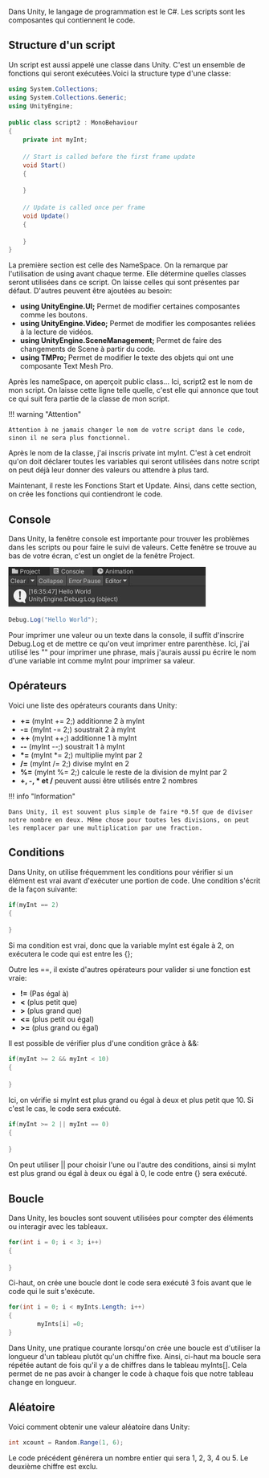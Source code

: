 
Dans Unity, le langage de programmation est le C#. Les scripts sont les composantes qui contiennent le code.   

       

## Structure d'un script
Un script est aussi appelé une classe dans Unity. C'est un ensemble de fonctions qui seront exécutées.Voici la structure type d'une classe:    

``` csharp
using System.Collections;
using System.Collections.Generic;
using UnityEngine;

public class script2 : MonoBehaviour
{
    private int myInt; 

    // Start is called before the first frame update
    void Start()
    {
        
    }

    // Update is called once per frame
    void Update()
    {
        
    }
}
```


La première section est celle des NameSpace. On la remarque par l'utilisation de using avant chaque terme. Elle détermine quelles classes seront utilisées dans ce script. On laisse celles qui sont présentes par défaut. D'autres peuvent être ajoutées au besoin:   

- **using UnityEngine.UI;** Permet de modifier certaines composantes comme les boutons.
- **using UnityEngine.Video;** Permet de modifier les composantes reliées à la lecture de vidéos.
- **using UnityEngine.SceneManagement;** Permet de faire des changements de Scene à partir du code.
- **using TMPro;** Permet de modifier le texte des objets qui ont une composante Text Mesh Pro.

Après les nameSpace, on aperçoit public class... Ici, script2 est le nom de mon script. On laisse cette ligne telle quelle, c'est elle qui annonce que tout ce qui suit fera partie de la classe de mon script.   

!!! warning "Attention"

    Attention à ne jamais changer le nom de votre script dans le code, sinon il ne sera plus fonctionnel.
     
Après le nom de la classe, j'ai inscris private int myInt. C'est à cet endroit qu'on doit déclarer toutes les variables qui seront utilisées dans notre script on peut déjà leur donner des valeurs ou attendre à plus tard.     

Maintenant, il reste les Fonctions Start et Update. Ainsi, dans cette section, on crée les fonctions qui contiendront le code.   

       

## Console
Dans Unity, la fenêtre console est importante pour trouver les problèmes dans les scripts ou pour faire le suivi de valeurs. Cette fenêtre se trouve au bas de votre écran, c'est un onglet de la fenêtre Project.   

<img src="../images/console.jpg">  

``` csharp
Debug.Log("Hello World");
```

Pour imprimer une valeur ou un texte dans la console, il suffit d'inscrire Debug.Log et de mettre ce qu'on veut imprimer entre parenthèse. Ici, j'ai utilisé les "" pour imprimer une phrase, mais j'aurais aussi pu écrire le nom d'une variable int comme myInt pour imprimer sa valeur.   

       

## Opérateurs
Voici une liste des opérateurs courants dans Unity:   

- **+=** (myInt += 2;) additionne 2 à myInt
- **-=** (myInt -= 2;) soustrait 2 à myInt
- **++** (myInt ++;) additionne 1 à myInt
- **--** (myInt --;) soustrait 1 à myInt
- __*=__ (myInt *= 2;) multiplie myInt par 2
- **/=** (myInt /= 2;) divise myInt en 2
- **%=** (myInt %= 2;) calcule le reste de la division de myInt par 2
- __+, -, * et /__ peuvent aussi être utilisés entre 2 nombres

!!! info "Information"

    Dans Unity, il est souvent plus simple de faire *0.5f que de diviser notre nombre en deux. Même chose pour toutes les divisions, on peut les remplacer par une multiplication par une fraction.
       


## Conditions
Dans Unity, on utilise fréquemment les conditions pour vérifier si un élément est vrai avant d'exécuter une portion de code. Une condition s'écrit de la façon suivante:   

``` csharp
if(myInt == 2)
{

} 
```

Si ma condition est vrai, donc que la variable myInt est égale à 2, on exécutera le code qui est entre les {}; 
   
Outre les ==, il existe d'autres opérateurs pour valider si une fonction est vraie:    

   - **!=** (Pas égal à)
   - **<** (plus petit que)
   - **>** (plus grand que)
   - **<=** (plus petit ou égal)
   - **>=** (plus grand ou égal)


Il est possible de vérifier plus d'une condition grâce à &&:   

``` csharp
if(myInt >= 2 && myInt < 10)
{

}
```

Ici, on vérifie si myInt est plus grand ou égal à deux et plus petit que 10. Si c'est le cas, le code sera exécuté.   

``` csharp
if(myInt >= 2 || myInt == 0)
{

}
```

On peut utiliser || pour choisir l'une ou l'autre des conditions, ainsi si myInt est plus grand ou égal à deux ou égal à 0, le code entre {} sera exécuté.   


               

## Boucle
Dans Unity, les boucles sont souvent utilisées pour compter des éléments ou interagir avec les tableaux.   

``` csharp
for(int i = 0; i < 3; i++)
{

}
```

Ci-haut, on crée une boucle dont le code sera exécuté 3 fois avant que le code qui le suit s'exécute.   

``` csharp
for(int i = 0; i < myInts.Length; i++)
{
        myInts[i] =0; 
}
```

Dans Unity, une pratique courante lorsqu'on crée une boucle est d'utiliser la longueur d'un tableau plutôt qu'un chiffre fixe. Ainsi, ci-haut ma boucle sera répétée autant de fois qu'il y a de chiffres dans le tableau myInts[]. Cela permet de ne pas avoir à changer le code à chaque fois que notre tableau change en longueur.   


       

## Aléatoire
Voici comment obtenir une valeur aléatoire dans Unity:

``` csharp
int xcount = Random.Range(1, 6);
```

Le code précédent générera un nombre entier qui sera 1, 2, 3, 4 ou 5. Le deuxième chiffre est exclu.   
